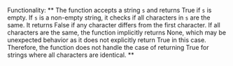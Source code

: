 Functionality: ** The function accepts a string `s` and returns True if `s` is empty. If `s` is a non-empty string, it checks if all characters in `s` are the same. It returns False if any character differs from the first character. If all characters are the same, the function implicitly returns None, which may be unexpected behavior as it does not explicitly return True in this case. Therefore, the function does not handle the case of returning True for strings where all characters are identical. **